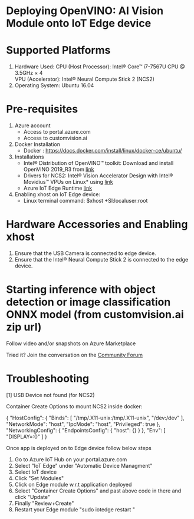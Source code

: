 
Deploying OpenVINO: AI Vision Module onto IoT Edge device
======================

**Supported Platforms**
===========
1. Hardware Used:
      CPU (Host Processor): Intel® Core™ i7-7567U CPU @ 3.5GHz × 4  
      VPU (Accelerator): Intel® Neural Compute Stick 2 (NCS2)
2. Operating System: Ubuntu 16.04


**Pre-requisites**
==============

1. Azure account 
    - Access to portal.azure.com
    - Access to customvision.ai
2. Docker Installation
   - Docker : https://docs.docker.com/install/linux/docker-ce/ubuntu/
3. Installations
   - Intel® Distribution of OpenVINO™ toolkit: Download and install OpenVINO 2019_R3 from [link](http://docs.openvinotoolkit.org/2019_R3/_docs_install_guides_installing_openvino_linux.html)
   - Drivers for NCS2: Intel® Vision Accelerator Design with Intel® Movidius™ VPUs on Linux* using [link](https://software.intel.com/en-us/articles/get-started-with-neural-compute-stick)
   - Azure IoT Edge Runtime [link](https://docs.microsoft.com/en-us/azure/iot-edge/how-to-install-iot-edge-linux)
4. Enabling xhost on IoT Edge device:
   - Linux terminal command: $xhost +SI:localuser:root
   
**Hardware Accessories and Enabling xhost**
===============
  1. Ensure that the USB Camera is connected to edge device.
  2. Ensure that the Intel® Neural Compute Stick 2 is connected to the edge device.

**Starting inference with object detection or image classification ONNX model (from customvision.ai zip url)**
==================================
Follow video and/or snapshots on Azure Marketplace

Tried it? Join the conversation on the [Community Forum](https://software.intel.com/en-us/forums/intel-distribution-of-openvino-toolkit)

**Troubleshooting**
================

[1] USB Device not found (for NCS2)

Container Create Options to mount NCS2 inside docker:

   {
    "HostConfig": {
        "Binds": [
            "/tmp/.X11-unix:/tmp/.X11-unix",
            "/dev:/dev"
        ],
        "NetworkMode": "host",
        "IpcMode": "host",
        "Privileged": true
    },
    "NetworkingConfig": {
        "EndpointsConfig": {
            "host": {}
        }
    },
    "Env": [
        "DISPLAY=:0"
    ]
  } 

  Once app is deployed on to Edge device follow below steps

   1. Go to Azure IoT Hub on your portal.azure.com
   2. Select "IoT Edge" under "Automatic Device Managment"
   3. Select IoT device 
   4. Click "Set Modules"
   5. Click on Edge module w.r.t application deployed
   6. Select "Container Create Options" and past above code in there and click "Update"
   7. Finally "Review+Create"
   8. Restart your Edge module "sudo iotedge restart <module name>"

